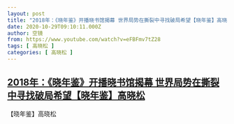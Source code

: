 ```yaml
---
layout: post
title: "2018年：《晓年鉴》开播晓书馆揭幕 世界局势在撕裂中寻找破局希望【晓年鉴】高晓松"
date: 2020-10-29T09:10:11.000Z
author: 空镜
from: https://www.youtube.com/watch?v=eFBFmv7tZ28
tags: [ 高晓松 ]
categories: [ 高晓松 ]
---
```

<!--1603962611000-->
[2018年：《晓年鉴》开播晓书馆揭幕 世界局势在撕裂中寻找破局希望【晓年鉴】高晓松](https://www.youtube.com/watch?v=eFBFmv7tZ28)
------

<div>
【晓年鉴】高晓松
</div>
